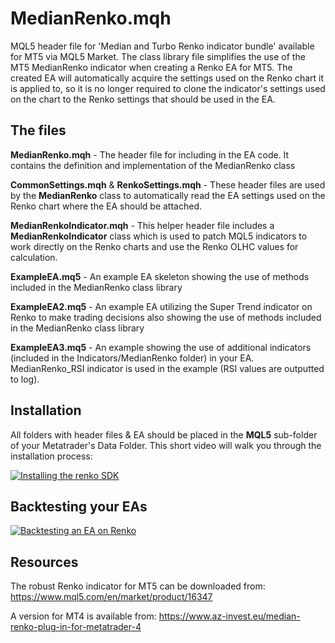 # MedianRenko.mqh
MQL5 header file for 'Median and Turbo Renko indicator bundle' available for MT5 via MQL5 Market. The class library file simplifies the use of the MT5 MedianRenko indicator when creating a Renko EA for MT5.
The created EA will automatically acquire the settings used on the Renko chart it is applied to, so it is no longer required to clone the indicator's settings used on the chart to the Renko settings that should be used in the EA.

## The files
**MedianRenko.mqh** - The header file for including in the EA code. It contains the definition and implementation of the MedianRenko class

**CommonSettings.mqh** & **RenkoSettings.mqh** - These header files are used by the **MedianRenko** class to automatically read the EA settings used on the Renko chart where the EA should be attached.

**MedianRenkoIndicator.mqh** - This helper header file includes a **MedianRenkoIndicator** class which is used to patch MQL5 indicators to work directly on the Renko charts and use the Renko OLHC values for calculation.

**ExampleEA.mq5** - An example EA skeleton showing the use of methods included in the MedianRenko class library

**ExampleEA2.mq5** - An example EA utilizing the Super Trend indicator on Renko to make trading decisions also showing the use of methods included in the MedianRenko class library

**ExampleEA3.mq5** - An example showing the use of additional indicators (included in the Indicators/MedianRenko folder) in your EA. MedianRenko_RSI indicator is used in the example (RSI values are outputted to log).

## Installation

All folders with header files & EA should be placed in the **MQL5** sub-folder of your Metatrader's Data Folder.
This short video will walk you through the installation process: 

[![Installing the renko SDK](http://img.youtube.com/vi/cKZKoUMrMQE/0.jpg)](http://www.youtube.com/watch?v=cKZKoUMrMQE)

## Backtesting your EAs

[![Backtesting an EA on Renko](http://img.youtube.com/vi/00jelr1y200/0.jpg)](https://youtu.be/00jelr1y200)

## Resources
The robust Renko indicator for MT5 can be downloaded from: https://www.mql5.com/en/market/product/16347

A version for MT4 is available from: https://www.az-invest.eu/median-renko-plug-in-for-metatrader-4
